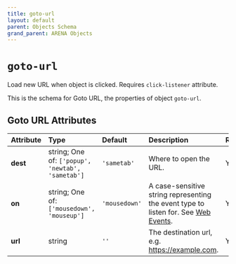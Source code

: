 ```yaml
---
title: goto-url
layout: default
parent: Objects Schema
grand_parent: ARENA Objects
---
```


<!--CAUTION: This file is autogenerated from https://github.com/arenaxr/arena-schemas. Changes made here may be overwritten.-->


`goto-url`
==========


Load new URL when object is clicked. Requires `click-listener` attribute.

This is the schema for Goto URL, the properties of object `goto-url`.

Goto URL Attributes
--------------------

|Attribute|Type|Default|Description|Required|
| :--- | :--- | :--- | :--- | :--- |
|**dest**|string; One of: ```['popup', 'newtab', 'sametab']```|```'sametab'```|Where to open the URL.|Yes|
|**on**|string; One of: ```['mousedown', 'mouseup']```|```'mousedown'```|A case-sensitive string representing the event type to listen for. See <a href='https://developer.mozilla.org/en-US/docs/Web/Events'>Web Events</a>.|Yes|
|**url**|string|```''```|The destination url, e.g. https://example.com.|Yes|
